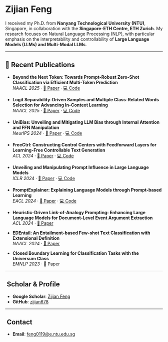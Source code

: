 # Zijian Feng

I received my Ph.D. from **Nanyang Technological University (NTU)**, Singapore, in collaboration with the **Singapore-ETH Centre, ETH Zurich**. My research focuses on Natural Language Processing (NLP), with particular emphasis on the interpretability and controllability of **Large Language Models (LLMs) and Multi-Modal LLMs**.

---

## 🔬 Recent Publications

- **Beyond the Next Token: Towards Prompt-Robust Zero-Shot Classification via Efficient Multi-Token Prediction**  
  *NAACL 2025* · [📄 Paper](https://arxiv.org/abs/2504.03159) · [💻 Code](https://github.com/qianjunlang/PlaceholdingParallelPrediction)

- **Logit Separability-Driven Samples and Multiple Class-Related Words Selection for Advancing In-Context Learning**  
  *NAACL 2025* · [📄 Paper](https://aclanthology.org/2025.naacl-long.343.pdf) · [💻 Code](https://github.com/MidiyaZhu/MICL)

- **UniBias: Unveiling and Mitigating LLM Bias through Internal Attention and FFN Manipulation**  
  *NeurIPS 2024* · [📄 Paper](https://arxiv.org/abs/2405.20612) · [💻 Code](https://github.com/hzzhou01/UniBias)

- **FreeCtrl: Constructing Control Centers with Feedforward Layers for Learning-Free Controllable Text Generation**  
  *ACL 2024* · [📄 Paper](https://arxiv.org/abs/2406.09688) · [💻 Code](https://github.com/zijian678/FreeCtrl)

- **Unveiling and Manipulating Prompt Influence in Large Language Models**  
  *ICLR 2024* · [📄 Paper](https://openreview.net/pdf?id=ap1ByuwQrX) · [💻 Code](https://github.com/zijian678/TDD)

- **PromptExplainer: Explaining Language Models through Prompt-based Learning**  
  *EACL 2024* · [📄 Paper](https://aclanthology.org/2024.findings-eacl.60/) · [💻 Code](https://github.com/zijian678/PromptExplainer)

- **Heuristic-Driven Link-of-Analogy Prompting: Enhancing Large Language Models for Document-Level Event Argument Extraction**  
  *ACL 2024* · [📄 Paper](https://arxiv.org/abs/2311.06555)

- **EDEntail: An Entailment-based Few-shot Text Classification with Extensional Definition**  
  *NAACL 2024* · [📄 Paper](https://aclanthology.org/2024.findings-naacl.71.pdf)

- **Closed Boundary Learning for Classification Tasks with the Universum Class**  
  *EMNLP 2023* · [📄 Paper](https://aclanthology.org/2023.findings-emnlp.1038/)

---

##  ​ Scholar & Profile

- **Google Scholar**: [Zijian Feng](https://scholar.google.com/citations?user=_pPCMPsAAAAJ&hl=en)  
- **GitHub**: [zijian678](https://github.com/zijian678)

---

##  ​ Contact

- **Email**: [feng0119@e.ntu.edu.sg](mailto:feng0119@e.ntu.edu.sg)
